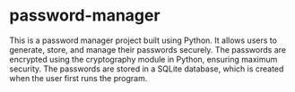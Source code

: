 # password-manager
This is a password manager project built using Python. It allows users to generate, store, and manage their passwords securely. The passwords are encrypted using the cryptography module in Python, ensuring maximum security. The passwords are stored in a SQLite database, which is created when the user first runs the program.
